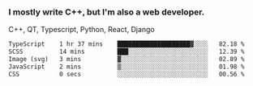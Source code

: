 <h3>I mostly write C++, but I'm also a web developer.</h3>
<p>C++, QT, Typescript, Python, React, Django</p>

<!--START_SECTION:waka-->

```txt
TypeScript    1 hr 37 mins    ████████████████████▓░░░░   82.18 %
SCSS          14 mins         ███░░░░░░░░░░░░░░░░░░░░░░   12.39 %
Image (svg)   3 mins          ▓░░░░░░░░░░░░░░░░░░░░░░░░   02.89 %
JavaScript    2 mins          ▒░░░░░░░░░░░░░░░░░░░░░░░░   01.98 %
CSS           0 secs          ░░░░░░░░░░░░░░░░░░░░░░░░░   00.56 %
```

<!--END_SECTION:waka-->
